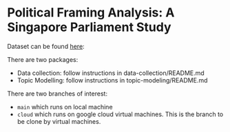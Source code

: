 # Political Framing Analysis: A Singapore Parliament Study
Dataset can be found [here](https://github.com/ktkhuong/sgparl/releases/tag/dataset_parliament_v0.0.1):

There are two packages:
* Data collection: follow instructions in data-collection/README.md 
* Topic Modelling: follow instructions in topic-modeling/README.md 

There are two branches of interest:
* `main` which runs on local machine
* `cloud` which runs on google cloud virtual machines. This is the branch to be clone by virtual machines.
